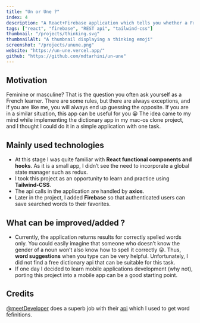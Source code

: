 ```yaml
---
title: "Un or Une ?"
index: 4
description: "A React+Firebase application which tells you whether a French noun is feminine (une) or masculine (un). Signed-in users can also save searched words."
tags: ["react", "firebase", "REST api", "tailwind-css"]
thumbnail: "/projects/thinking.svg"
thumbnailAlt: "A thumbnail displaying a thinking emoji"
screenshot: "/projects/unune.png"
website: "https://un-une.vercel.app/"
github: "https://github.com/mdtarhini/un-une"
---
```


## Motivation

Feminine or masculine? That is the question you often ask yourself as a French learner. There are some rules, but there are always exceptions, and if you are like me, you will always end up guessing the opposite. If you are in a similar situation, this app can be useful for you 😀
The idea came to my mind while implementing the dictionary app in my mac-os clone project, and I thought I could do it in a simple application with one task.

## Mainly used technologies

- At this stage I was quite familiar with **React functional components and hooks**. As it is a small app, I didn’t see the need to incorporate a global state manager such as redux.
- I took this project as an opportunity to learn and practice using **Tailwind-CSS**.
- The api calls in the application are handled by **axios**.
- Later in the project, I added **Firebase** so that authenticated users can save searched words to their favorites.

## What can be improved/added ?

- Currently, the application returns results for correctly spelled words only. You could easily imagine that someone who doesn’t know the gender of a noun won’t also know how to spell it correctly 😜. Thus, **word suggestions** when you type can be very helpful. Unfortunately, I did not find a free dictionary api that can be suitable for this task.
- If one day I decided to learn mobile applications development (why not), porting this project into a mobile app can be a good starting point.

## Credits

[@meetDeveloper](https://github.com/meetDeveloper) does a superb job with their [api](https://github.com/meetDeveloper/googleDictionaryAPI) which I used to get word fefinitions.
